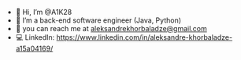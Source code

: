 * 👋 Hi, I’m @A1K28
* 🌱 I’m a back-end software engineer (Java, Python)
* 💌 you can reach me at aleksandrekhorbaladze@gmail.com
* 💻 LinkedIn: https://www.linkedin.com/in/aleksandre-khorbaladze-a15a04169/

<!-- <p align="center">
  <img src="https://github-readme-stats.vercel.app/api?username=A1K28&count_private=true&theme=material-palenight&hide=prs,issues,contribs&show_icons=true">
</p> -->

<!---
A1K28/A1K28 is a ✨ special ✨ repository because its `README.md` (this file) appears on your GitHub profile.
You can click the Preview link to take a look at your changes.
--->
